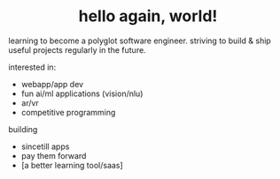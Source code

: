 <h1 align="center">hello again, world!</h1>

learning to become a polyglot software engineer. striving to build & ship useful projects regularly in the future.

interested in:
- webapp/app dev
- fun ai/ml applications (vision/nlu)
- ar/vr
- competitive programming

building
- sincetill apps
- pay them forward
- [a better learning tool/saas]
